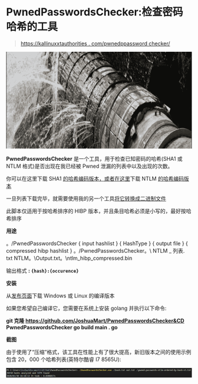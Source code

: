 # PwnedPasswordsChecker:检查密码哈希的工具

> [https://kallinuxxtauthorities . com/pwnedppassword checker/](https://kalilinuxtutorials.com/pwnedpasswordschecker/)

[![PwnedPasswordsChecker : Tool To Check Hash Of Password](img//44086eff0ceba23d193035ba549e0e51.png "PwnedPasswordsChecker : Tool To Check Hash Of Password")](https://1.bp.blogspot.com/-S2Q_sYUfVs4/X3W53LlMfKI/AAAAAAAAHs4/rlRBfgQ9D0M3attdavAQDcq-gRVPdgGUQCLcBGAsYHQ/s728/PwnedPasswordsChecker%25281%2529.png)

**PwnedPasswordsChecker** 是一个工具，用于检查已知密码的哈希(SHA1 或 NTLM 格式)是否出现在我已经被 Pwned 泄漏的列表中以及出现的次数。

你可以在这里下载 SHA1 [的哈希编码版本，或者在这里](https://downloads.pwnedpasswords.com/passwords/pwned-passwords-sha1-ordered-by-hash-v6.7z)下载 NTLM [的哈希编码版本](https://downloads.pwnedpasswords.com/passwords/pwned-passwords-ntlm-ordered-by-hash-v6.7z)

一旦列表下载完毕，就需要使用我的另一个工具[将它转换成二进制文件](https://github.com/JoshuaMart/HIBP_PasswordList_Slimmer)

此脚本仅适用于按哈希排序的 HIBP 版本，并且条目哈希必须是小写的，最好按哈希排序

**用途**

。/PwnedPasswordsChecker { input hashlist } { HashType } { output file } { compressed hibp hashlist }
。/PwnedPasswordsChecker。\ NTLM _ 列表. txt NTLM。\Output.txt。\ntlm_hibp_compressed.bin

输出格式 **: `{hash}:{occurence}`**

**安装**

从[发布页面](https://github.com/JoshuaMart/PwnedPasswordsChecker/releases)下载 Windows 或 Linux 的编译版本

如果您希望自己编译它，您需要在系统上安装 golang 并执行以下命令:

**git 克隆 https://github.com/JoshuaMart/PwnedPasswordsChecker&CD PwnedPasswordsChecker
go build main . go**

**截图**

由于使用了“压缩”格式，该工具在性能上有了很大提高，新旧版本之间的使用示例包含 20，000 个哈希列表(英特尔酷睿 I7 8565U):

![](img//07e450b5300c2277169de9d382feb54a.png)